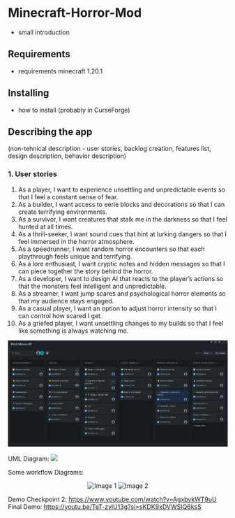# Minecraft-Horror-Mod
- small introduction

## Requirements
- requirements minecraft 1.20.1

## Installing
- how to install (probably in CurseForge)

## Describing the app
 (non-tehnical description - user stories, backlog creation, features list, design description, behavior description)

### 1. User stories
1.	As a player, I want to experience unsettling and unpredictable events so that I feel a constant sense of fear.
2.	As a builder, I want access to eerie blocks and decorations so that I can create terrifying environments.
3.	As a survivor, I want creatures that stalk me in the darkness so that I feel hunted at all times.
4.	As a thrill-seeker, I want sound cues that hint at lurking dangers so that I feel immersed in the horror atmosphere.
5.	As a speedrunner, I want random horror encounters so that each playthrough feels unique and terrifying.
6.	As a lore enthusiast, I want cryptic notes and hidden messages so that I can piece together the story behind the horror.
7.	As a developer, I want to design AI that reacts to the player’s actions so that the monsters feel intelligent and unpredictable.
8.	As a streamer, I want jump scares and psychological horror elements so that my audience stays engaged.
9.	As a casual player, I want an option to adjust horror intensity so that I can control how scared I get.
10.	As a griefed player, I want unsettling changes to my builds so that I feel like something is always watching me.


![](https://github.com/Pebit/minecraft-horror-mod/blob/main/docs/backlog_creation.png)

UML Diagram:
![](https://github.com/user-attachments/assets/ca5c69f6-f18c-4ab0-acee-d0ede1f0950b)

Some workflow Diagrams:

<p align="center">
  <img src="https://github.com/user-attachments/assets/48932aa8-13c9-4484-9961-3f638c98aa6a" alt="Image 1" width="700"/>
  <img src="https://github.com/user-attachments/assets/e962bb66-66d6-4ff8-b471-7af628c61682" alt="Image 2" width="700"/>
</p>

Demo Checkpoint 2: https://www.youtube.com/watch?v=AgxbykWT9uU <br>
Final Demo: https://youtu.be/TeT-zylU13g?si=sKDK9xDVWSIQ6ksS
